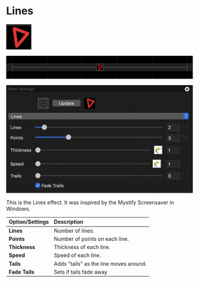 # Lines

![Icon](../../.gitbook/assets/image%20%28155%29.png)

![Sequencer Grid](../../.gitbook/assets/image%20%28265%29.png)

![](../../.gitbook/assets/image%20%28235%29.png)

This is the Lines effect. It was inspired by the Mystify Screensaver in Windows.

| Option/Settings | Description |
| :--- | :--- |
| **Lines** | Number of lines. |
| **Points** | Number of points on each line. |
| **Thickness** | Thickness of each line. |
| **Speed** | Speed of each line. |
| **Tails** | Adds "tails" as the line moves around. |
| **Fade Tails** | Sets if tails fade away |

